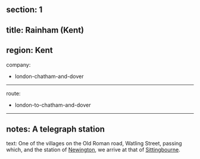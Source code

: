 section: 1
----
title: Rainham (Kent)
----
region: Kent
----
company:
- london-chatham-and-dover
----
route:
- london-to-chatham-and-dover
----
notes: A telegraph station
----
text: One of the villages on the Old Roman road, Watling Street, passing which, and the station of [Newington](/stations/newington), we arrive at that of [Sittingbourne](/stations/sittingbourne).
